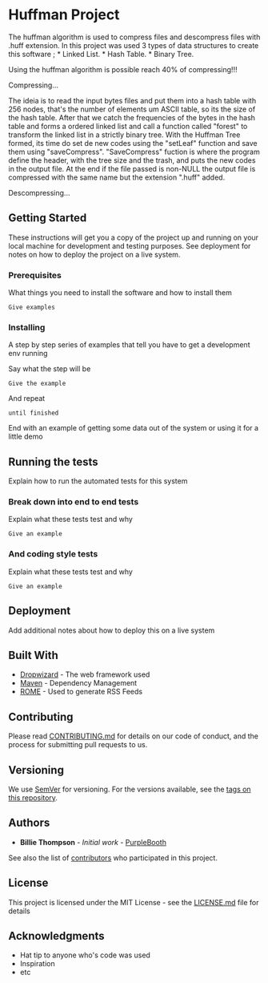 # Huffman Project

The huffman algorithm is used to compress files and descompress files with .huff extension. In this project was used 3 types of data structures to create this software  ;
    * Linked List.
    * Hash Table.
    * Binary Tree.

Using the huffman algorithm is possible reach 40% of compressing!!!

Compressing...

  The ideia is to read the input bytes files and put them into a hash table with 256 nodes, that's the number of elements um ASCII table, so its the size of the hash table. After that we catch the frequencies of the bytes in the hash table and forms a ordered linked list and call a function called "forest" to transform the linked list in a strictly binary tree. With the Huffman Tree formed, its time do set de new codes using the "setLeaf" function and save them using "saveCompress".
    "SaveCompress" fuction is where the program define the header, with the tree size and the trash, and puts the new codes in the output file.
    At the end if the file passed is non-NULL the output file is compressed with the same name but the extension ".huff" added.

Descompressing...

## Getting Started

These instructions will get you a copy of the project up and running on your local machine for development and testing purposes. See deployment for notes on how to deploy the project on a live system.

### Prerequisites

What things you need to install the software and how to install them

```
Give examples
```

### Installing

A step by step series of examples that tell you have to get a development env running

Say what the step will be

```
Give the example
```

And repeat

```
until finished
```

End with an example of getting some data out of the system or using it for a little demo

## Running the tests

Explain how to run the automated tests for this system

### Break down into end to end tests

Explain what these tests test and why

```
Give an example
```

### And coding style tests

Explain what these tests test and why

```
Give an example
```

## Deployment

Add additional notes about how to deploy this on a live system

## Built With

* [Dropwizard](http://www.dropwizard.io/1.0.2/docs/) - The web framework used
* [Maven](https://maven.apache.org/) - Dependency Management
* [ROME](https://rometools.github.io/rome/) - Used to generate RSS Feeds

## Contributing

Please read [CONTRIBUTING.md](https://gist.github.com/PurpleBooth/b24679402957c63ec426) for details on our code of conduct, and the process for submitting pull requests to us.

## Versioning

We use [SemVer](http://semver.org/) for versioning. For the versions available, see the [tags on this repository](https://github.com/your/project/tags). 

## Authors

* **Billie Thompson** - *Initial work* - [PurpleBooth](https://github.com/PurpleBooth)

See also the list of [contributors](https://github.com/your/project/contributors) who participated in this project.

## License

This project is licensed under the MIT License - see the [LICENSE.md](LICENSE.md) file for details

## Acknowledgments

* Hat tip to anyone who's code was used
* Inspiration
* etc



